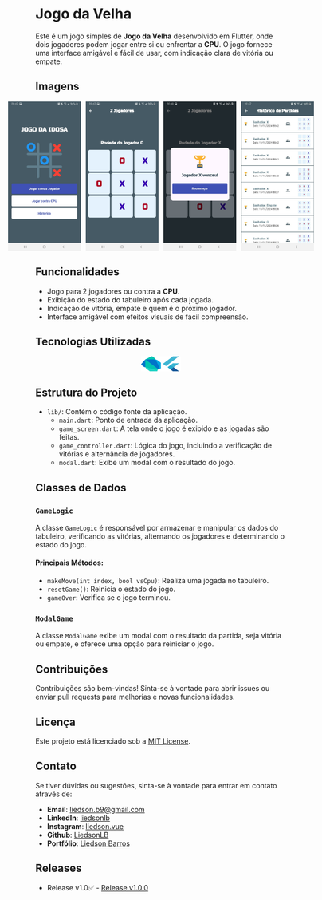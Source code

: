 # Jogo da Velha

Este é um jogo simples de **Jogo da Velha** desenvolvido em Flutter, onde dois jogadores podem jogar entre si ou enfrentar a **CPU**. O jogo fornece uma interface amigável e fácil de usar, com indicação clara de vitória ou empate.

## Imagens


<div style="display: flex; gap: 10px; justify-content: center">
  <img src="./img/menu_game.jpeg" alt="menu principal do jogo" height="300">
  <img src="./img/round_game.jpeg" alt="partida de jogadores" height="300">
  <img src="./img/winner_modal.jpeg" alt="modal de vencedor" height="300">
  <img src="./img/history_game.jpeg" alt="historico de jogos" height="300">
</div>

## Funcionalidades

- Jogo para 2 jogadores ou contra a **CPU**.
- Exibição do estado do tabuleiro após cada jogada.
- Indicação de vitória, empate e quem é o próximo jogador.
- Interface amigável com efeitos visuais de fácil compreensão.

## Tecnologias Utilizadas

<div style="display: flex; justify-content: center ; width: 100%">
  <img src="https://raw.githubusercontent.com/devicons/devicon/master/icons/dart/dart-original.svg" alt="dart" height="30" width="40"> 
  <img src="https://raw.githubusercontent.com/devicons/devicon/master/icons/flutter/flutter-original.svg" alt="flutter" height="30" width="40">
</div>

## Estrutura do Projeto

- `lib/`: Contém o código fonte da aplicação.
    - `main.dart`: Ponto de entrada da aplicação.
    - `game_screen.dart`: A tela onde o jogo é exibido e as jogadas são feitas.
    - `game_controller.dart`: Lógica do jogo, incluindo a verificação de vitórias e alternância de jogadores.
    - `modal.dart`: Exibe um modal com o resultado do jogo.

## Classes de Dados

### `GameLogic`

A classe `GameLogic` é responsável por armazenar e manipular os dados do tabuleiro, verificando as vitórias, alternando os jogadores e determinando o estado do jogo.

#### Principais Métodos:
- `makeMove(int index, bool vsCpu)`: Realiza uma jogada no tabuleiro.
- `resetGame()`: Reinicia o estado do jogo.
- `gameOver`: Verifica se o jogo terminou.

### `ModalGame`

A classe `ModalGame` exibe um modal com o resultado da partida, seja vitória ou empate, e oferece uma opção para reiniciar o jogo.

## Contribuições

Contribuições são bem-vindas! Sinta-se à vontade para abrir issues ou enviar pull requests para melhorias e novas funcionalidades.

## Licença

Este projeto está licenciado sob a [MIT License](LICENSE).

## Contato

Se tiver dúvidas ou sugestões, sinta-se à vontade para entrar em contato através de:

- **Email**: [liedson.b9@gmail.com](mailto:liedson.b9@gmail.com)
- **LinkedIn**: [liedsonlb](https://linkedin.com/in/liedsonlb)
- **Instagram**: [liedson.vue](https://www.instagram.com/liedson.vue)
- **Github**: [LiedsonLB](https://github.com/LiedsonLB)
- **Portfólio**: [Liedson Barros](https://liedsonbarros.vercel.app)

## Releases

- Release v1.0✅ - [Release v1.0.0](https://github.com/LiedsonLB/Jogo-da-idosa/releases/tag/v1.0.0)
